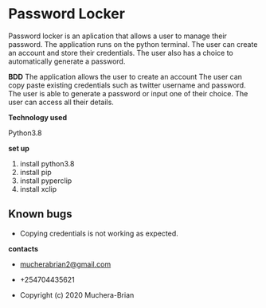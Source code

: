 # Password Locker

Password locker is an aplication that allows a user to manage their password. The application runs on the python terminal. The user can create an
account and store their credentials. The user also has a choice to automatically generate a  password.

**BDD**
The application allows the user to create an account
The user can copy paste existing credentials such as twitter username and password.
The user is able to generate a password or input one of their choice.
The user can access all their details.

**Technology used**

Python3.8

**set up**

1. install python3.8
1. install pip
1. install pyperclip
1. install xclip



## Known bugs 

* Copying credentials is not working as expected.

**contacts**

* mucherabrian2@gmail.com

* +254704435621

* Copyright (c) 2020 Muchera-Brian
